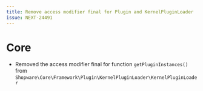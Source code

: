 ```yaml
---
title: Remove access modifier final for Plugin and KernelPluginLoader
issue: NEXT-24491
---
```

# Core
* Removed the access modifier final for function `getPluginInstances()` from `Shopware\Core\Framework\Plugin\KernelPluginLoader\KernelPluginLoader`
